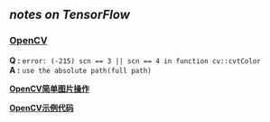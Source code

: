 ## _notes on TensorFlow_
### [OpenCV](http://docs.opencv.org/master/d9/df8/tutorial_root.html)  
**Q :** `error: (-215) scn == 3 || scn == 4 in function cv::cvtColor`  
**A :** `use the absolute path(full path)`

**[OpenCV简单图片操作](http://blog.csdn.net/jazywoo123/article/details/17231469)**  

**[OpenCV示例代码](http://stackoverflow.com/questions/32943227/python-opencv-capture-images-from-webcam)**